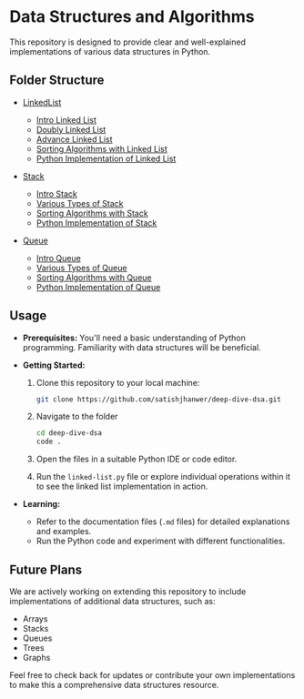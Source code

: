 # Data Structures and Algorithms

This repository is designed to provide clear and well-explained implementations of various data structures in Python.

## Folder Structure

- [LinkedList](LinkedList/)

  - [Intro Linked List](LinkedList/linked-list.md)
  - [Doubly Linked List](LinkedList/doubly-linked-list.md)
  - [Advance Linked List](LinkedList/advance-linked-list.md)
  - [Sorting Algorithms with Linked List](LinkedList/sorting-with-linked-list.md)
  - [Python Implementation of Linked List](LinkedList/linked-list.py)

- [Stack](Stack/)

  - [Intro Stack](LinkedList/stack.md)
  - [Various Types of Stack](LinkedList/types-of-stack.md)
  - [Sorting Algorithms with Stack](LinkedList/sorting-with-stack.md)
  - [Python Implementation of Stack](LinkedList/stack.py)

- [Queue](Queue/)

  - [Intro Queue](LinkedList/queue.md)
  - [Various Types of Queue](LinkedList/types-of-queue.md)
  - [Sorting Algorithms with Queue](LinkedList/sorting-with-queue.md)
  - [Python Implementation of Queue](LinkedList/queue.py)

## Usage

- **Prerequisites:** You'll need a basic understanding of Python programming. Familiarity with data structures will be beneficial.

- **Getting Started:**

  1. Clone this repository to your local machine:

     ```bash
     git clone https://github.com/satishjhanwer/deep-dive-dsa.git
     ```

  2. Navigate to the folder

     ```bash
     cd deep-dive-dsa
     code .
     ```

  3. Open the files in a suitable Python IDE or code editor.
  4. Run the `linked-list.py` file or explore individual operations within it to see the linked list implementation in action.

- **Learning:**
  - Refer to the documentation files (`.md` files) for detailed explanations and examples.
  - Run the Python code and experiment with different functionalities.

## Future Plans

We are actively working on extending this repository to include implementations of additional data structures, such as:

- Arrays
- Stacks
- Queues
- Trees
- Graphs

Feel free to check back for updates or contribute your own implementations to make this a comprehensive data structures resource.
